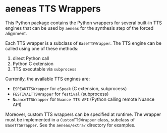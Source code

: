 # aeneas TTS Wrappers 

This Python package contains the Python wrappers for several built-in
TTS engines that can be used by ``aeneas``
for the synthesis step of the forced alignment.

Each TTS wrapper is a subclass of `BaseTTSWrapper`.
The TTS engine can be called using one of these methods:

1. direct Python call
2. Python C extension
3. TTS executable via ``subprocess``

Currently, the available TTS engines are:

* `ESPEAKTTSWrapper` for `eSpeak` (C extension, subprocess)
* `FESTIVALTTSWrapper` for `festival` (subprocess)
* `NuanceTTSWrapper` for `Nuance TTS API` (Python calling remote Nuance API)

Moreover, custom TTS wrappers can be specified at runtime.
The wrapper must be implemented in a `CustomTTSWrapper` class,
subclass of `BaseTTSWrapper`.
See the `aeneas/extra/` directory for examples.

